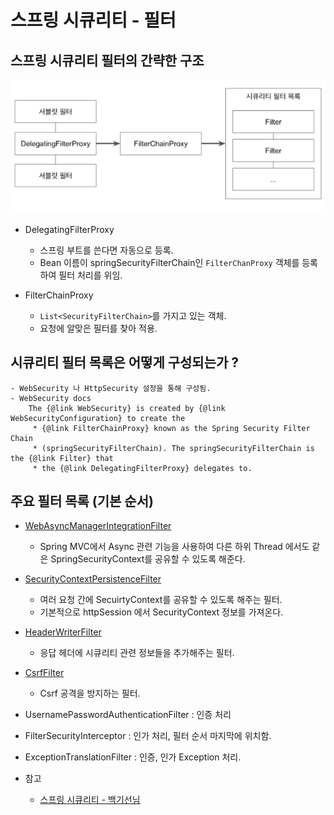 # 스프링 시큐리티 - 필터
## 스프링 시큐리티 필터의 간략한 구조
![](./images/securityFilter.png)  

-  DelegatingFilterProxy
    - 스프링 부트를 쓴다면 자동으로 등록.
    - Bean 이름이 springSecurityFilterChain인 `FilterChanProxy` 객체를 등록하여 필터 처리를 위임.
    
- FilterChainProxy
    - `List<SecurityFilterChain>`를 가지고 있는 객체.
    - 요청에 알맞은 필터를 찾아 적용.
    
## 시큐리티 필터 목록은 어떻게 구성되는가 ?
    - WebSecurity 나 HttpSecurity 설정을 통해 구성됨.
    - WebSecurity docs
        The {@link WebSecurity} is created by {@link WebSecurityConfiguration} to create the
         * {@link FilterChainProxy} known as the Spring Security Filter Chain
         * (springSecurityFilterChain). The springSecurityFilterChain is the {@link Filter} that
         * the {@link DelegatingFilterProxy} delegates to.
     
  
## 주요 필터 목록 (기본 순서)
  - [WebAsyncManagerIntegrationFilter](https://github.com/leeyohan93/TIL/blob/master/spring/security/filters/WebAsyncManagerIntegrationFilter.md)
    - Spring MVC에서 Async 관련 기능을 사용하여 다른 하위 Thread 에서도 같은 SpringSecurityContext를 공유할 수 있도록 해준다.
  - [SecurityContextPersistenceFilter](https://github.com/leeyohan93/TIL/blob/master/spring/security/filters/SecurityContextPersistenceFilter.md)
    - 여러 요청 간에 SecuirtyContext를 공유할 수 있도록 해주는 필터.
    - 기본적으로 httpSession 에서 SecurityContext 정보를 가져온다. 
  - [HeaderWriterFilter](https://github.com/leeyohan93/TIL/blob/master/spring/security/filters/HeaderWriterFilter.md)
    - 응답 헤더에 시큐리티 관련 정보들을 추가해주는 필터.
  - [CsrfFilter](https://github.com/leeyohan93/TIL/blob/master/spring/security/filters/CsrfFilter.md)
    - Csrf 공격을 방지하는 필터.
  - UsernamePasswordAuthenticationFilter : 인증 처리
  - FilterSecurityInterceptor : 인가 처리, 필터 순서 마지막에 위치함.
  - ExceptionTranslationFilter : 인증, 인가 Exception 처리.
  
  
- 참고
  - [스프링 시큐리티 - 백기선님](https://www.inflearn.com/course/%EB%B0%B1%EA%B8%B0%EC%84%A0-%EC%8A%A4%ED%94%84%EB%A7%81-%EC%8B%9C%ED%81%90%EB%A6%AC%ED%8B%B0/dashboard)


       


